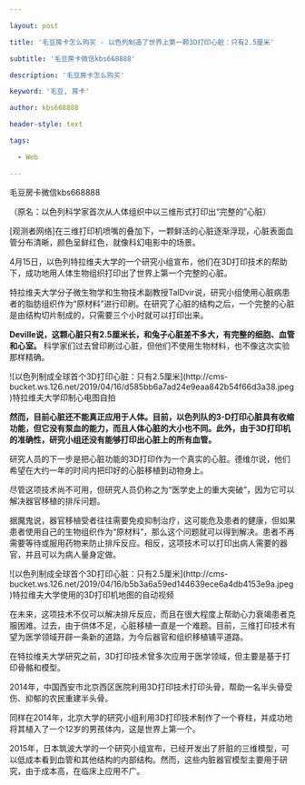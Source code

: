 ---
layout: post
title: '毛豆房卡怎么购买 - 以色列制造了世界上第一颗3D打印心脏：只有2.5厘米'
subtitle: '毛豆房卡微信kbs668888'
description: '毛豆房卡怎么购买'
keyword: '毛豆, 房卡'
author: kbs668888
header-style: text
tags:
  - Web
---
毛豆房卡微信kbs668888

（原名：以色列科学家首次从人体组织中以三维形式打印出“完整的”心脏）

[观测者网络]在三维打印机喷嘴的叠加下，一颗鲜活的心脏逐渐浮现，心脏表面血管分布清晰，颜色呈鲜红色，就像科幻电影中的场景。

4月15日，以色列特拉维夫大学的一个研究小组宣布，他们在3D打印技术的帮助下，成功地用人体生物组织打印出了世界上第一个完整的心脏。

特拉维夫大学分子微生物学和生物技术副教授TalDvir说，研究小组使用心脏病患者的脂肪组织作为“原材料”进行印刷。在研究了心脏的结构之后，一个完整的心脏是由结构切片制成的，只需要三个小时就可以打印出来。

 **Deville说，这颗心脏只有2.5厘米长，和兔子心脏差不多大，有完整的细胞、血管和心室。**
科学家们过去曾印刷过心脏，但他们不使用生物材料，也不像这次实验那样精确。

![以色列制成全球首个3D打印心脏：只有2.5厘米](http://cms-
bucket.ws.126.net/2019/04/16/d585bb6a7ad24e9eaa842b54f66d3a38.jpeg)特拉维夫大学印制心电图自拍

**然而，目前心脏还不能真正应用于人体。目前，以色列队的3-D打印心脏具有收缩功能，但它没有泵血的能力，而且人体心脏的大小也不同。此外，由于3D打印机的准确性，研究小组还没有能够打印出心脏上的所有血管。**

研究人员的下一步是把心脏功能的3D打印作为一个真实的心脏。德维尔说，他们希望在大约一年的时间内把印好的心脏移植到动物身上。

尽管这项技术尚不可用，但研究人员仍称之为“医学史上的重大突破”，因为它可以解决器官移植的排斥问题。

据魔鬼说，器官移植受者往往需要免疫抑制治疗，这可能危及患者的健康，但如果患者使用自己的生物组织作为“原材料”，那么这个问题就可以得到解决。患者不再需要等待或服用药物来防止排斥反应。相反，这项技术可以打印出病人需要的器官，并且可以为病人量身定做。

![以色列制成全球首个3D打印心脏：只有2.5厘米](http://cms-
bucket.ws.126.net/2019/04/16/b5b3a6a59ed144639ece6a4db4153e9a.jpeg)特拉维夫大学使用的3D打印机地图的自动视频

在未来，这项技术不仅可以解决排斥反应，而且在很大程度上帮助心力衰竭患者克服困难。过去，由于供体不足，心脏移植一直是一个难题。目前，三维打印技术有望为医学领域开辟一条新的道路，为今后器官和组织移植铺平道路。

在特拉维夫大学研究之前，3D打印技术曾多次应用于医学领域，但主要是基于打印骨骼和模型。

2014年，中国西安市北京西区医院利用3D打印技术打印头骨，帮助一名半头骨受伤、抑郁的农民重建半头骨。

同样在2014年，北京大学的研究小组利用3D打印技术制作了一个脊柱，并成功地将其植入了一个12岁的男孩体内，这是世界上第一个。

2015年，日本筑波大学的一个研究小组宣布，已经开发出了肝脏的三维模型，可以低成本看到血管和其他结构的内部结构。然而，这些内脏器官模型主要用于研究，由于成本高，在临床上应用不广。

